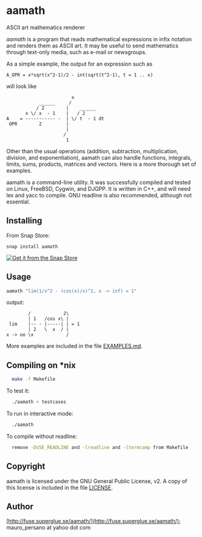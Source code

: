 # aamath

ASCII art mathematics renderer

*aamath* is a program that reads mathematical expressions in infix notation and renders them as ASCII art. It may be useful to send mathematics through text-only media, such as e-mail or newsgroups.

As a simple example, the output for an expression such as

```text
A_OPR = x*sqrt(x^2-1)/2 - int(sqrt(t^2-1), t = 1 .. x)
```

will look like

```text
                        x
            ______     /
           / 2        |    ______
       x \/ x  - 1    |   / 2
A    = ----------- -  | \/ t  - 1 dt
 OPR        2         |
                      |
                     /
                      1
```

Other than the usual operations (addition, subtraction, multiplication, division, and exponentiation), aamath can also handle functions, integrals, limits, sums, products, matrices and vectors. Here is a more thorough set of examples.

aamath is a command-line utility. It was successfully compiled and tested on Linux, FreeBSD, Cygwin, and DJGPP. It is written in C++, and will need lex and yacc to compile. GNU readline is also recommended, although not essential.

## Installing

From Snap Store:

    snap install aamath

[![Get it from the Snap Store](https://snapcraft.io/static/images/badges/en/snap-store-black.svg)](https://snapcraft.io/aamath)

## Usage

```bash
aamath "lim(1/x^2 - (cos(x)/x)^2, x -> inf) = 1"
```

output:

```text
        /            2\
        | 1   /cos x\ |
 lim    |-- - |-----| | = 1
        | 2   \  x  / |
x -> oo \x            /
```

More examples are included in the file [EXAMPLES.md](EXAMPLES.md).

## Compiling on *nix

```bash
  make -f Makefile
```

To test it:

```bash
  ./aamath < testcases
```

To run in interactive mode:

```bash
  ./aamath
```

To compile without readline:

```bash
  remove -DUSE_READLINE and -lreadline and -ltermcamp from Makefile
```

## Copyright

aamath is licensed under the GNU General Public License, v2. A copy of this license is included in the file [LICENSE](LICENSE).

## Author

[http://fuse.superglue.se/aamath/](http://fuse.superglue.se/aamath/); mauro_persano at yahoo dot com

